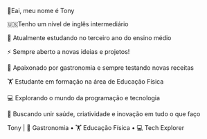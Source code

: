 🙋Eai, meu nome é Tony


🇺🇸Tenho um nível de inglês intermediário 


🌱 Atualmente estudando no terceiro ano do ensino médio  


⚡ Sempre aberto a novas ideias e projetos!


🍳 Apaixonado por gastronomia e sempre testando novas receitas  


🏋️ Estudante em formação na área de Educação Física  


💻 Explorando o mundo da programação e tecnologia 


🌱 Buscando unir saúde, criatividade e inovação em tudo o que faço


Tony | 🍳 Gastronomia • 🏋️ Educação Física • 💻 Tech Explorer
